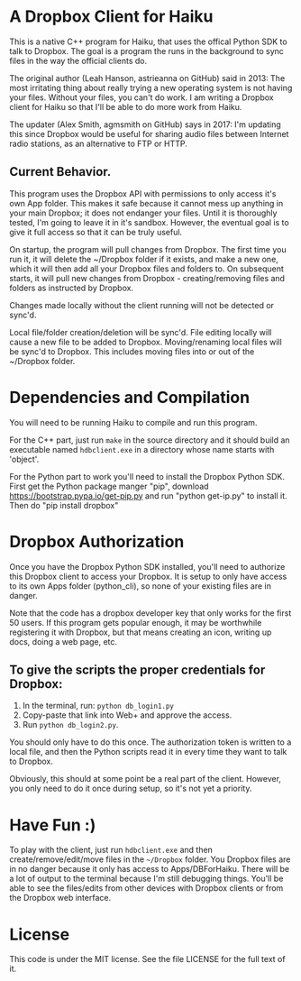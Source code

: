 # A Dropbox Client for Haiku

This is a native C++ program for Haiku, that uses the offical Python SDK to
talk to Dropbox.  The goal is a program the runs in the background to sync
files in the way the official clients do.

The original author (Leah Hanson, astrieanna on GitHub) said in 2013: The most
irritating thing about really trying a new operating system is not having your
files.  Without your files, you can't do work.  I am writing a Dropbox client
for Haiku so that I'll be able to do more work from Haiku.

The updater (Alex Smith, agmsmith on GitHub) says in 2017: I'm updating this
since Dropbox would be useful for sharing audio files between Internet radio
stations, as an alternative to FTP or HTTP.

## Current Behavior.

This program uses the Dropbox API with permissions to only access it's own App
folder.  This makes it safe because it cannot mess up anything in your main
Dropbox; it does not endanger your files.  Until it is thoroughly tested, I'm
going to leave it in it's sandbox.  However, the eventual goal is to give it
full access so that it can be truly useful.

On startup, the program will pull changes from Dropbox.  The first time you run
it, it will delete the ~/Dropbox folder if it exists, and make a new one, which
it will then add all your Dropbox files and folders to.  On subsequent starts,
it will pull new changes from Dropbox - creating/removing files and folders as
instructed by Dropbox.

Changes made locally without the client running will not be detected or sync'd.

Local file/folder creation/deletion will be sync'd.  File editing locally will
cause a new file to be added to Dropbox.  Moving/renaming local files will be
sync'd to Dropbox.  This includes moving files into or out of the ~/Dropbox
folder.

# Dependencies and Compilation

You will need to be running Haiku to compile and run this program.

For the C++ part, just run `make` in the source directory and it should build
an executable named `hdbclient.exe` in a directory whose name starts with
'object'.

For the Python part to work you'll need to install the Dropbox Python SDK.
First get the Python package manger "pip", download
https://bootstrap.pypa.io/get-pip.py and run "python get-ip.py" to install it.
Then do "pip install dropbox"

# Dropbox Authorization

Once you have the Dropbox Python SDK installed, you'll need to authorize this
Dropbox client to access your Dropbox.  It is setup to only have access to its
own Apps folder (python_cli), so none of your existing files are in danger.

Note that the code has a dropbox developer key that only works for the first 50
users.  If this program gets popular enough, it may be worthwhile registering
it with Dropbox, but that means creating an icon, writing up docs, doing a web
page, etc.

## To give the scripts the proper credentials for Dropbox:

1. In the terminal, run: `python db_login1.py`
2. Copy-paste that link into Web+ and approve the access.
3. Run `python db_login2.py`.

You should only have to do this once.  The authorization token is written to a
local file, and then the Python scripts read it in every time they want to talk
to Dropbox.

Obviously, this should at some point be a real part of the client.  However,
you only need to do it once during setup, so it's not yet a priority.

# Have Fun :)

To play with the client, just run `hdbclient.exe` and then
create/remove/edit/move files in the `~/Dropbox` folder.  You Dropbox files are
in no danger because it only has access to Apps/DBForHaiku.  There will be a
lot of output to the terminal because I'm still debugging things.  You'll be
able to see the files/edits from other devices with Dropbox clients or from the
Dropbox web interface.

# License

This code is under the MIT license.  See the file LICENSE for the full text of
it.
